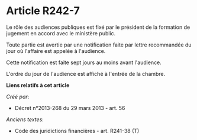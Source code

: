 # Article R242-7

Le rôle des audiences publiques est fixé par le président de la formation de jugement en accord avec le ministère public. 

Toute partie est avertie par une notification faite par lettre recommandée du jour où l'affaire est appelée à l'audience. 

Cette notification est faite sept jours au moins avant l'audience. 

L'ordre du jour de l'audience est affiché à l'entrée de la chambre.

**Liens relatifs à cet article**

_Créé par_:

  - Décret n°2013-268 du 29 mars 2013 - art. 56

_Anciens textes_:

  - Code des juridictions financières - art. R241-38 (T)
